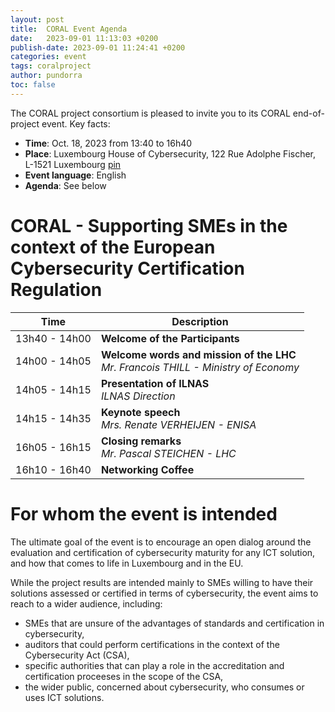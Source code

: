 ```yaml
---
layout: post
title:  CORAL Event Agenda
date:   2023-09-01 11:13:03 +0200
publish-date: 2023-09-01 11:24:41 +0200
categories: event
tags: coralproject
author: pundorra
toc: false
---
```


The CORAL project consortium is pleased to invite you to its CORAL end-of-project event. Key facts:
* **Time**: Oct. 18, 2023 from 13:40 to 16h40
* **Place**: 	Luxembourg House of Cybersecurity, 122 Rue Adolphe Fischer, L-1521 Luxembourg [pin](https://goo.gl/maps/wR6N8PhQnAyfbza5A)
* **Event language**: English
* **Agenda**: See below



# CORAL - Supporting SMEs in the context of the European Cybersecurity Certification Regulation 


|   Time			| Description |
| --- | --- |
| 13h40 - 14h00	    | **Welcome of the Participants**	|
| 14h00 - 14h05 	| **Welcome words and mission of the LHC** <br>_Mr. Francois THILL - Ministry of Economy_ |
| 14h05 - 14h15  	| **Presentation of ILNAS** <br> _ILNAS Direction_ |
| 14h15 - 14h35  	| **Keynote speech** <br> _Mrs. Renate VERHEIJEN - ENISA_ |
| 16h05 -  16h15	|  **Closing remarks** <br> _Mr. Pascal STEICHEN - LHC_ | 
| 16h10 -  16h40	|  **Networking Coffee** |


# For whom the event is intended
The ultimate goal of the event is to encourage an open dialog around the evaluation and certification of cybersecurity maturity for any ICT solution, and how that comes to life in Luxembourg and in the EU.

While the project results are intended mainly to SMEs willing to have their solutions assessed or certified in terms of cybersecurity, the event aims to reach to a wider audience, including: 

* SMEs that are unsure of the advantages of standards and certification in cybersecurity,
* auditors that could perform certifications in the context of the Cybersecurity Act (CSA),
* specific authorities that can play a role in the accreditation and certification proceeses in the scope of the CSA, 
* the wider public, concerned about cybersecurity, who consumes or uses ICT solutions.



